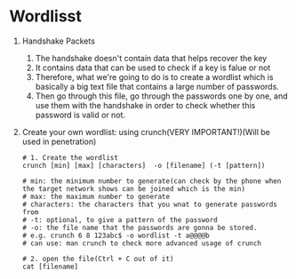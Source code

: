 # Wordlisst

1. Handshake Packets
    1. The handshake doesn't contain data that helps recover the key
    2. It contains data that can be used to check if a key is falue or not
    3. Therefore, what we're going to do is to create a wordlist which is basically a big text file that contains a large number of passwords.
    4. Then go through this file, go through the passwords one by one, and use them with the handshake in order to check whether this password is valid or not.

2. Create your own wordlist: using crunch(VERY IMPORTANT!)(Will be used in penetration)
    ```
    # 1. Create the wordlist
    crunch [min] [max] [characters]  -o [filename] (-t [pattern])

    # min: the minimum number to generate(can check by the phone when the target network shows can be joined which is the min)
    # max: the maximum number to generate
    # characters: the characters that you wnat to generate passwords from
    # -t: optional, to give a pattern of the password
    # -o: the file name that the passwords are gonna be stored.
    # e.g. crunch 6 8 123abc$ -o wordlist -t a@@@@b
    # can use: man crunch to check more advanced usage of crunch

    # 2. open the file(Ctrl + C out of it)
    cat [filename]
    ```
